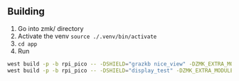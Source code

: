 ## Building
1. Go into zmk/ directory
2. Activate the venv `source ./.venv/bin/activate`
3. `cd app`
4. Run

```bash
west build -p -b rpi_pico -- -DSHIELD="grazkb nice_view" -DZMK_EXTRA_MODULES=/Users/graziano/code/zmk-config-grazkb/
west build -p -b rpi_pico -- -DSHIELD="display_test" -DZMK_EXTRA_MODULES=/Users/graziano/code/zmk-config-grazkb/
```
